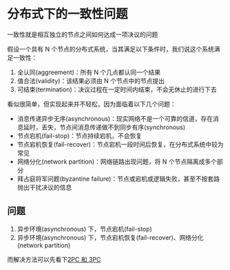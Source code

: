 # 分布式下的一致性问题

一致性就是相互独立的节点之间如何达成一项决议的问题

假设一个具有 N 个节点的分布式系统，当其满足以下条件时，我们说这个系统满足一致性：

1. 全认同(aggreement)：所有 N 个几点都认同一个结果
2. 值合法(validity)：该结果必须由 N 个节点中的节点提出
3. 可结束(termination)：决议过程在一定时间内结束，不会无休止的进行下去

看似很简单，但实现起来并不轻松，因为面临着以下几个问题：

* 消息传递异步无序(asynchronous)：现实网络不是一个可靠的信道，存在消息延时，丢失，节点间消息传递做不到同步有序(synchronous)
* 节点宕机(fail-stop)：节点持续宕机，不会恢复
* 节点宕机恢复(fail-recover)：节点宕机一段时间后恢复，在分布式系统中较为常见
* 网络分化(network partition)：网络链路出现问题，将 N 个节点隔离成多个部分
* 拜占庭将军问题(byzantine failure)：节点或宕机或逻辑失败，甚至不按套路抛出干扰决议的信息


## 问题

1. 异步环境(asynchronous) 下，节点宕机(fail-stop)
2. 异步环境(asynchronous) 下，节点宕机恢复(fail-recover)、网络分化(network partition)


而解决方法可以先看下[2PC 和 3PC](./2PC和3PC.md)

